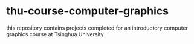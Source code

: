 # thu-course-computer-graphics
this repository contains projects completed for an introductory computer graphics course at Tsinghua University 

